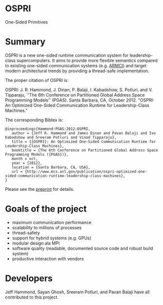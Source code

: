 OSPRI
=====

One-Sided Primitives

# Summary

OSPRI is a new one-sided runtime communication system for leadership-class supercomputers.  It aims to provide more flexible semantics compared to existing one-sided communication systems (e.g. [ARMCI](http://www.emsl.pnl.gov/docs/parsoft/armci/)) and target modern architectural trends by providing a thread-safe implementation.

The proper citation of OSPRI is:

OSPRI: J. R. Hammond, J. Dinan, P. Balaji, I. Kabadshow, S. Potluri, and V. Tipparaju, ''The 6th Conference on Partitioned Global Address Space Programming Models'' (PGAS). Santa Barbara, CA, October 2012. "OSPRI: An Optimized One-Sided Communication Runtime for Leadership-Class Machines."

The corresponding Bibtex is:

```
@inproceedings{Hammond:PGAS:2012:OSPRI,
   author = {Jeff R. Hammond and James Dinan and Pavan Balaji and Ivo Kabadshow and Sreeram Potluri and Vinod Tipparaju},
   title = {{OSPRI}: An Optimized One-Sided Communication Runtime for Leadership-Class Machines},
   booktitle = {The 6th Conference on Partitioned Global Address Space Programming Models ({PGAS})},
   month = oct,
   year = {2012},
   location = {Santa Barbara, CA, USA},
   url = {http://www.mcs.anl.gov/publication/ospri-optimized-one-sided-communication-runtime-leadership-class-machines},
}
```

Please see the [preprint](http://www.mcs.anl.gov/publication/ospri-optimized-one-sided-communication-runtime-leadership-class-machines) for details.

# Goals of the project

* maximum communication performance
* scalability to millions of processes
* thread-safety
* support for hybrid systems (e.g. GPUs)
* modular design ala MPI
* software quality (readable, documented source code and robust build system)
* productive interaction with vendors

# Developers

Jeff Hammond, Sayan Ghosh, Sreeram Potluri, and Pavan Balaji have all contributed to this project.
